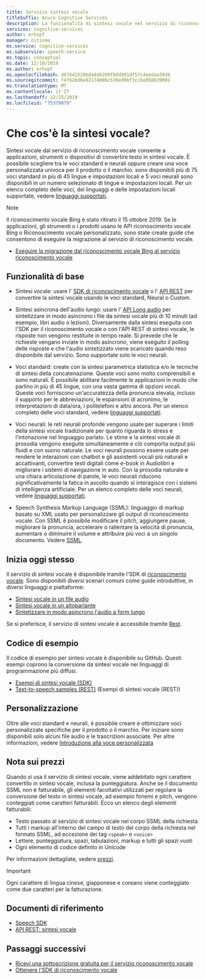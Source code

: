 ```yaml
---
title: Servizio sintesi vocale
titleSuffix: Azure Cognitive Services
description: La funzionalità di sintesi vocale nel servizio di riconoscimento vocale consente a applicazioni, strumenti o dispositivi di convertire testo in sintesi vocale naturale, ad esempio. Scegliere le voci predefinite o creare una voce personalizzata.
services: cognitive-services
author: erhopf
manager: nitinme
ms.service: cognitive-services
ms.subservice: speech-service
ms.topic: conceptual
ms.date: 12/10/2019
ms.author: erhopf
ms.openlocfilehash: d076d2520bda4d6209fbdd991df57c4eedaa3938
ms.sourcegitcommit: f4f626d6e92174086c530ed9bf3ccbe058639081
ms.translationtype: MT
ms.contentlocale: it-IT
ms.lasthandoff: 12/25/2019
ms.locfileid: "75379879"
---
```

# <a name="what-is-text-to-speech"></a>Che cos'è la sintesi vocale?

Sintesi vocale dal servizio di riconoscimento vocale consente a applicazioni, strumenti o dispositivi di convertire testo in sintesi vocale. È possibile scegliere tra le voci standard e neurali oppure creare una voce personalizzata univoca per il prodotto o il marchio. sono disponibili più di 75 voci standard in più di 45 lingue e impostazioni locali e 5 voci neurali sono disponibili in un numero selezionato di lingue e impostazioni locali. Per un elenco completo delle voci, dei linguaggi e delle impostazioni locali supportate, vedere [linguaggi supportati](language-support.md#text-to-speech).

> [!NOTE]
> Il riconoscimento vocale Bing è stato ritirato il 15 ottobre 2019. Se le applicazioni, gli strumenti o i prodotti usano le API riconoscimento vocale Bing o Riconoscimento vocale personalizzato, sono state create guide che consentono di eseguire la migrazione al servizio di riconoscimento vocale.
> - [Eseguire la migrazione dal riconoscimento vocale Bing al servizio riconoscimento vocale](how-to-migrate-from-bing-speech.md)

## <a name="core-features"></a>Funzionalità di base 

* Sintesi vocale: usare l' [SDK di riconoscimento vocale](quickstarts/text-to-speech-audio-file.md) o l' [API REST](rest-text-to-speech.md) per convertire la sintesi vocale usando le voci standard, Neural o Custom.

* Sintesi asincrona dell'audio lungo: usare l' [API Long audio](long-audio-api.md) per sintetizzare in modo asincrono i file da sintesi vocale più di 10 minuti (ad esempio, libri audio o lezioni). Diversamente dalla sintesi eseguita con l'SDK per il riconoscimento vocale o con l'API REST di sintesi vocale, le risposte non vengono restituite in tempo reale. Si prevede che le richieste vengano inviate in modo asincrono, viene eseguito il polling delle risposte e che l'audio sintetizzato viene scaricato quando reso disponibile dal servizio. Sono supportate solo le voci neurali.

* Voci standard: create con la sintesi parametrica statistica e/o le tecniche di sintesi della concatenazione. Queste voci sono molto comprensibili e sono naturali. È possibile abilitare facilmente le applicazioni in modo che parlino in più di 45 lingue, con una vasta gamma di opzioni vocali. Queste voci forniscono un'accuratezza della pronuncia elevata, incluso il supporto per le abbreviazioni, le espansioni di acronimo, le interpretazioni di data/ora, i politelefoni e altro ancora. Per un elenco completo delle voci standard, vedere [linguaggi supportati](language-support.md#text-to-speech).

* Voci neurali: le reti neurali profonde vengono usate per superare i limiti della sintesi vocale tradizionale per quanto riguarda lo stress e l'intonazione nel linguaggio parlato. Le stime e la sintesi vocale di prosodia vengono eseguite simultaneamente e ciò comporta output più fluidi e con suono naturale. Le voci neurali possono essere usate per rendere le interazioni con chatbot e gli assistenti vocali più naturali e accattivanti, convertire testi digitali come e-book in Audiolibri e migliorare i sistemi di navigazione in auto. Con la prosodia naturale e una chiara articolazione di parole, le voci neurali riducono significativamente la fatica in ascolto quando si interagisce con i sistemi di intelligenza artificiale. Per un elenco completo delle voci neurali, vedere [linguaggi supportati](language-support.md#text-to-speech).

* Speech Synthesis Markup Language (SSML): linguaggio di markup basato su XML usato per personalizzare gli output di riconoscimento vocale. Con SSML è possibile modificare il pitch, aggiungere pause, migliorare la pronuncia, accelerare o rallentare la velocità di pronuncia, aumentare o diminuire il volume e attribuire più voci a un singolo documento. Vedere [SSML](speech-synthesis-markup.md).

## <a name="get-started"></a>Inizia oggi stesso

Il servizio di sintesi vocale è disponibile tramite l'SDK di [riconoscimento vocale](speech-sdk.md). Sono disponibili diversi scenari comuni come guide introduttive, in diversi linguaggi e piattaforme:

* [Sintesi vocale in un file audio](quickstarts/text-to-speech-audio-file.md)
* [Sintesi vocale in un altoparlante](quickstarts/text-to-speech.md)
* [Sintetizzare in modo asincrono l'audio a form lungo](quickstarts/text-to-speech/async-synthesis-long-form-audio.md)

Se si preferisce, il servizio di sintesi vocale è accessibile tramite [Rest](rest-text-to-speech.md).

## <a name="sample-code"></a>Codice di esempio

Il codice di esempio per sintesi vocale è disponibile su GitHub. Questi esempi coprono la conversione da sintesi vocale nei linguaggi di programmazione più diffusi.

- [Esempi di sintesi vocale (SDK)](https://github.com/Azure-Samples/cognitive-services-speech-sdk)
- [Text-to-speech samples (REST)](https://github.com/Azure-Samples/Cognitive-Speech-TTS) (Esempi di sintesi vocale (REST))

## <a name="customization"></a>Personalizzazione 

Oltre alle voci standard e neurali, è possibile creare e ottimizzare voci personalizzate specifiche per il prodotto o il marchio. Per iniziare sono disponibili solo alcuni file audio e le trascrizioni associate. Per altre informazioni, vedere [Introduzione alla voce personalizzata](how-to-custom-voice.md)

## <a name="pricing-note"></a>Nota sui prezzi

Quando si usa il servizio di sintesi vocale, viene addebitato ogni carattere convertito in sintesi vocale, inclusa la punteggiatura. Anche se il documento SSML non è fatturabile, gli elementi facoltativi utilizzati per regolare la conversione del testo in sintesi vocale, ad esempio fonemi e pitch, vengono conteggiati come caratteri fatturabili. Ecco un elenco degli elementi fatturabili:

- Testo passato al servizio di sintesi vocale nel corpo SSML della richiesta
- Tutti i markup all'interno del campo di testo del corpo della richiesta nel formato SSML, ad eccezione dei tag `<speak>` e `<voice>`
- Lettere, punteggiatura, spazi, tabulazioni, markup e tutti gli spazi vuoti
- Ogni elemento di codice definito in Unicode

Per informazioni dettagliate, vedere [prezzi](https://azure.microsoft.com/pricing/details/cognitive-services/speech-services/).

> [!IMPORTANT]
> Ogni carattere di lingua cinese, giapponese e coreano viene conteggiato come due caratteri per la fatturazione.

## <a name="reference-docs"></a>Documenti di riferimento

- [Speech SDK](speech-sdk.md)
- [API REST: sintesi vocale](rest-text-to-speech.md)

## <a name="next-steps"></a>Passaggi successivi

- [Ricevi una sottoscrizione gratuita per il servizio riconoscimento vocale](get-started.md)
- [Ottenere l'SDK di riconoscimento vocale](speech-sdk.md)
